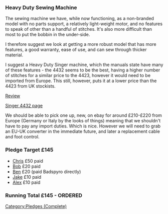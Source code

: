 ### Heavy Duty Sewing Machine

The sewing machine we have, while now functioning, as a non-branded
model with no parts support, a relatively light-weight motor, and no
features to speak of other than a handful of stitches. It's also more
difficult than most to put the bobbin in the under-side.

I therefore suggest we look at getting a more robust model that has more
features, a good warranty, ease of use, and can sew through thicker
material.

I suggest a Heavy Duty Singer machine, which the manuals state have many
of these features - the 4432 seems to be the best, having a higher
number of stitches for a similar price to the 4423, however it would
need to be imported from Europe. This still, however, puts it at a lower
price than the 4423 from UK stockists.

[Review](http://www.best-home-ideas.com/2015/12/singer-4432-review.html)

[Singer 4432
page](http://www.singerco.com/products/2300/4432-heavy-duty)

We should be able to pick one up, new, on ebay for around £210-£220 from
Europe (Germany or Italy by the looks of things) meaning that we
shouldn't have to pay any import duties. Which is nice. However we will
need to grab an EU-UK converter in the immediate future, and later a
replacement cable and foot control.

### Pledge Target £145

-   [Chris](User:Badspyro "wikilink") £50 paid
-   [Bob](User:parag0n "wikilink") £20 paid
-   [Ben](User:fluff "wikilink") £20 (paid Badspyro directly)
-   [Jake](User:micnax "wikilink") £10 paid
-   [Alex](User:langster1980 "wikilink") £10 paid

### Running Total £145 - ORDERED

[Category:Pledges (Complete)](Category:Pledges_(Complete) "wikilink")